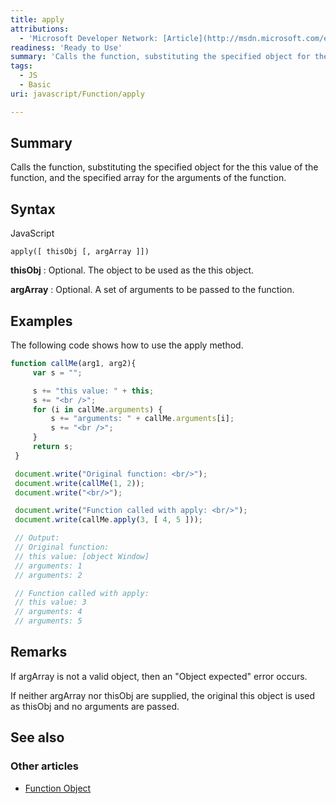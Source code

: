 ```yaml
---
title: apply
attributions:
  - 'Microsoft Developer Network: [Article](http://msdn.microsoft.com/en-us/library/ie/4zc42wh1(v=vs.94).aspx)'
readiness: 'Ready to Use'
summary: 'Calls the function, substituting the specified object for the this value of the function, and the specified array for the arguments of the function.'
tags:
  - JS
  - Basic
uri: javascript/Function/apply

---
```

## Summary

Calls the function, substituting the specified object for the this value of the function, and the specified array for the arguments of the function.

## Syntax

<span class="language">JavaScript</span>

    apply([ thisObj [, argArray ]])

**thisObj**
:   Optional. The object to be used as the this object.

**argArray**
:   Optional. A set of arguments to be passed to the function.

## Examples

The following code shows how to use the apply method.

``` js
function callMe(arg1, arg2){
     var s = "";

     s += "this value: " + this;
     s += "<br />";
     for (i in callMe.arguments) {
         s += "arguments: " + callMe.arguments[i];
         s += "<br />";
     }
     return s;
 }

 document.write("Original function: <br/>");
 document.write(callMe(1, 2));
 document.write("<br/>");

 document.write("Function called with apply: <br/>");
 document.write(callMe.apply(3, [ 4, 5 ]));

 // Output:
 // Original function:
 // this value: [object Window]
 // arguments: 1
 // arguments: 2

 // Function called with apply:
 // this value: 3
 // arguments: 4
 // arguments: 5
```

## Remarks

If argArray is not a valid object, then an "Object expected" error occurs.

If neither argArray nor thisObj are supplied, the original this object is used as thisObj and no arguments are passed.

## See also

### Other articles

-   [Function Object](/javascript/Function)

